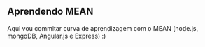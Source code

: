 ## Aprendendo MEAN

Aqui vou commitar curva de aprendizagem com o MEAN (node.js, mongoDB, Angular.js e Express) :)
